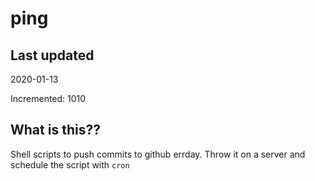 # ping

## Last updated
2020-01-13

Incremented: 1010

## What is this??
Shell scripts to push commits to github errday. Throw it on a server and schedule the script with `cron`
